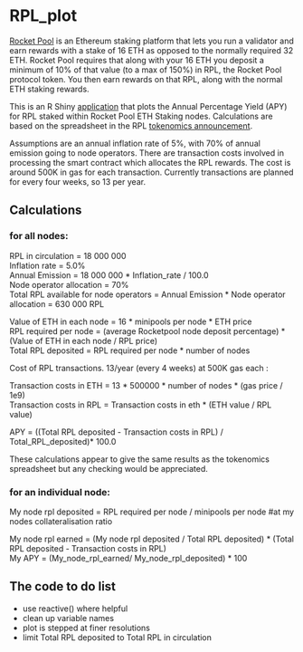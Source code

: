 # RPL_plot
[Rocket Pool](https://medium.com/rocket-pool) is an Ethereum staking platform that lets you run a validator and earn rewards with a stake of 16 ETH as opposed to the normally required 32 ETH. Rocket Pool requires that along with your 16 ETH you deposit a minimum of 10% of that value (to a max of 150%)  in RPL, the Rocket Pool protocol token. You then earn rewards on that RPL, along with the normal ETH staking rewards.

This is an R Shiny [application](https://tommw.shinyapps.io/RPL_apy/) that plots the Annual Percentage Yield (APY) for RPL staked within Rocket Pool ETH Staking nodes. Calculations are based on the spreadsheet in the RPL [tokenomics announcement](https://medium.com/rocket-pool/rocket-pool-staking-protocol-part-3-3029afb57d4c). 

Assumptions are an annual inflation rate of 5%, with 70% of annual emission going to node operators. There are transaction costs involved
in processing the smart contract which allocates the RPL rewards. The cost is around 500K in gas for each transaction. Currently transactions 
are planned for every four weeks, so 13 per year.                
                
## Calculations



### for all nodes:

RPL in circulation = 18 000 000  
Inflation rate = 5.0%    
Annual Emission = 18 000 000 * Inflation_rate / 100.0  
Node operator allocation = 70%             
Total RPL available for node operators = Annual Emission * Node operator allocation = 630 000 RPL 

Value of ETH  in each node = 16 * minipools per node * ETH price  
RPL required per node =  (average Rocketpool node deposit percentage) * (Value of ETH  in each node  / RPL price)  
Total RPL deposited = RPL required per node * number of nodes  
  
Cost of RPL transactions.  13/year (every 4 weeks) at 500K gas each :  

Transaction costs in ETH = 13 * 500000 * number of nodes * (gas price / 1e9)   
Transaction costs in RPL =  Transaction costs in eth * (ETH value / RPL value)  


 APY = ((Total RPL deposited - Transaction costs in RPL) / Total_RPL_deposited)* 100.0  
 
 These calculations appear to give the same results as the tokenomics spreadsheet but any checking would be appreciated.
  
### for an individual  node:

My node rpl deposited = RPL required per node / minipools per node      #at my nodes collateralisation ratio 

My node rpl earned =  (My node rpl deposited / Total RPL deposited) * (Total RPL deposited - Transaction costs in RPL)  
My APY = (My_node_rpl_earned/ My_node_rpl_deposited) * 100



## The code to do list


- use reactive() where helpful
- clean up variable names
- plot is stepped at finer resolutions
- limit Total RPL deposited to Total RPL in circulation

